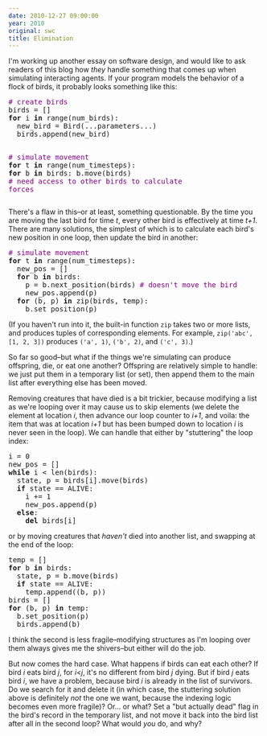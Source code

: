 ```yaml
---
date: 2010-12-27 09:00:00
year: 2010
original: swc
title: Elimination
---
```

<p>I'm working up another essay on software design, and would like to ask readers of this blog how <em>they</em> handle something that comes up when simulating interacting agents. If your program models the behavior of a flock of birds, it probably looks something like this:</p>
<pre><span style="color: #800080;"># create birds</span>
birds = []
<strong>for</strong> i <strong>in</strong> range(num_birds):
  new_bird = Bird(...parameters...)
  birds.append(new_bird)

<span style="color: #800080;"># simulate movement</span>
<strong>for</strong> t <strong>in</strong> range(num_timesteps):
  <strong>for</strong> b <strong>in</strong> birds:
    b.move(birds) <span style="color: #800080;"># need access to other birds to calculate forces</span></pre>
<p>There's a flaw in this–or at least, something questionable. By the time you are moving the last bird for time <em>t</em>, every other bird is effectively at time <em>t+1</em>. There are many solutions, the simplest of which is to calculate each bird's new position in one loop, then update the bird in another:</p>
<pre><span style="color: #800080;"># simulate movement</span>
<strong>for</strong> t <strong>in</strong> range(num_timesteps):
  new_pos = []
  <strong>for</strong> b <strong>in</strong> birds:
    p = b.next_position(birds) <span style="color: #800080;"># doesn't move the bird</span>
    new_pos.append(p)
  <strong>for</strong> (b, p) <strong>in</strong> zip(birds, temp):
    b.set_position(p)</pre>
<p>(If you haven't run into it, the built-in function <code>zip</code> takes two or more lists, and produces tuples of corresponding elements. For example, <code>zip('abc', [1, 2, 3])</code> produces <code>('a', 1)</code>, <code>('b', 2)</code>, and <code>('c', 3)</code>.)</p>
<p>So far so good–but what if the things we're simulating can produce offspring, die, or eat one another? Offspring are relatively simple to handle: we just put them in a temporary list (or set), then append them to the main list after everything else has been moved.</p>
<p>Removing creatures that have died is a bit trickier, because modifying a list as we're looping over it may cause us to skip elements (we delete the element at location <em>i</em>, then advance our loop counter to <em>i+1</em>, and voila: the item that was at location <em>i+1</em> but has been bumped down to location <em>i</em> is never seen in the loop). We can handle that either by "stuttering" the loop index:</p>
<pre>i = 0
new_pos = []
<strong>while</strong> i &lt; len(birds):
  state, p = birds[i].move(birds)
  <strong>if</strong> state == ALIVE:
    i += 1
    new_pos.append(p)
  <strong>else</strong>:
    <strong>del</strong> birds[i]</pre>
<p>or by moving creatures that <em>haven't</em> died into another list, and swapping at the end of the loop:</p>
<pre>temp = []
<strong>for</strong> b <strong>in</strong> birds:
  state, p = b.move(birds)
  <strong>if</strong> state == ALIVE:
    temp.append((b, p))
birds = []
<strong>for</strong> (b, p) <strong>in</strong> temp:
  b.set_position(p)
  birds.append(b)</pre>
<p>I think the second is less fragile–modifying structures as I'm looping over them always gives me the shivers–but either will do the job.</p>
<p>But now comes the hard case. What happens if birds can eat each other? If bird <em>i</em> eats bird <em>j</em>, for <em>i&lt;j</em>, it's no different from bird <em>j</em> dying. But if bird <em>j</em> eats bird <em>i</em>, we have a problem, because bird <em>i</em> is already in the list of survivors. Do we search for it and delete it (in which case, the stuttering solution above is definitely <em>not</em> the one we want, because the indexing logic becomes even more fragile)? Or... or what? Set a "but actually dead" flag in the bird's record in the temporary list, and not move it back into the bird list after all in the second loop? What would <em>you</em> do, and why?</p>
